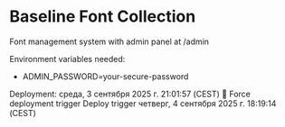 # Baseline Font Collection

Font management system with admin panel at /admin

Environment variables needed:
- ADMIN_PASSWORD=your-secure-password

Deployment: среда,  3 сентября 2025 г. 21:01:57 (CEST)
🚀 Force deployment trigger
Deploy trigger четверг,  4 сентября 2025 г. 18:19:14 (CEST)
